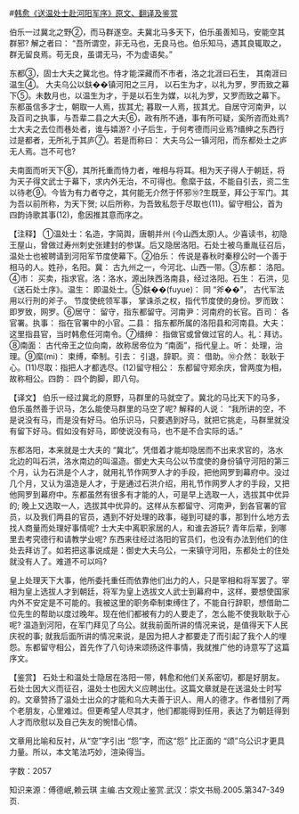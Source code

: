 #[韩愈《送温处士赴河阳军序》原文、翻译及鉴赏](https://www.vrrw.net/wx/14114.html)

伯乐一过冀北之野②，而马群遂空。夫冀北马多天下，伯乐虽善知马，安能空其群邪? 解之者曰： “吾所谓空，非无马也，无良马也。伯乐知马，遇其良辄取之，群无留良焉。苟无良，虽谓无马，不为虚语矣。”

东都③，固士大夫之冀北也。恃才能深藏而不市者，洛之北涯曰石生， 其南涯曰温生④。 大夫乌公以鈇��镇河阳之三月， 以石生为才，以礼为罗，罗而致之幕下⑤。未数月也，以温生为才，于是以石生为媒，以礼为罗，又罗而致之幕下。东都虽信多才士，朝取一人焉，拔其尤; 暮取一人焉，拔其尤。自居守河南尹，以及百司之执事，与吾辈二县之大夫⑥，政有所不通，事有所可疑，奚所咨而处焉?士大夫之去位而巷处者，谁与嬉游? 小子后生，于何考德而问业焉?缙绅之东西行过是都者，无所礼于其庐⑦。若是而称曰： 大夫乌公一镇河阳，而东都处士之庐无人焉。岂不可也?

夫南面而听天下⑧，其所托重而恃力者，唯相与将耳。相为天子得人于朝廷，将为天子得文武士于幕下，求内外无治，不可得也。愈縻于兹，不能自引去，资二生以待老⑨。今皆为有力者夺之，其何能无介然于怀邪⑩?生既至，拜公于军门。其为吾以前所称，为天下贺; 以后所称，为吾致私怨于尽取也(11)。留守相公，首为四韵诗歌其事(12)，愈因推其意而序之。



【注释】 ①温处士：名造，字简舆，唐朝并州 (今山西太原)人。少喜读书，初隐王屋山，曾做过寿州刺史张建封的参谋。后又隐居洛阳。石处士被乌重胤征召后，温处士也被聘请到河阳军节度使幕下。②伯乐： 传说是春秋时秦穆公时一个善于相马的人。姓孙，名阳。冀： 古九州之一，今河北、山西一带。③东都： 洛阳。④市： 买卖，指求官。洛：洛水，源出陕西洛南县，经过洛阳。石生： 石洪，见《送石处士序》。温生： 即温处士。⑤鈇��(fuyue)： 同 “斧��”， 古代军法用以行刑的斧子。 节度使统领军事， 掌诛杀之权，指代节度使的身份。罗而致： 即罗致，网罗。⑥居守： 留守，指东都留守。河南尹：河南府的长官。百司： 各官署。执事： 指在官署中的小官。二县： 指东都所属的洛阳县和河南县。大夫： 这里指县官，当时韩愈任河南令。⑦缙绅： 指做官或曾做过官的人。礼：拜访。⑧南面： 古代帝王之位向南，故称居帝位为 “南面”，指代皇上。听： 处理，治理。⑨縻(mi)： 束缚，牵制。引去： 引退，辞职。资： 借助。⑩介然： 耿耿于心。(11)尽取：指把人才都选尽。(12)留守相公： 东都留守郑余庆，曾两度为相，故称相公。四韵： 四个韵脚，即八句。

【译文】 伯乐一经过冀北的原野，马群里的马就空了。冀北的马比天下的马多，伯乐虽然善于识马，怎么能使马群里的马空了呢? 解释的人说： “我所讲的空，不是说没有马，而是没有好马。伯乐识马，只要遇到好马，就把它挑走，马群里就没有留下好马。假如没有好马，即使说没有马，也不是不合实际的话。”

东都洛阳，本来就是士大夫的 “冀北”。凭借着才能却隐居而不出来求官的，洛水北边的叫石洪，洛水南边的叫温造。御史大夫乌公以节度使的身份镇守河阳的第三个月，认为石洪是个人才，就用礼节作网罗人才的手段，把他网罗到幕府中。没过几个月，又认为温造是人才，于是通过石洪介绍，用礼节作网罗人才的手段，又把他网罗到幕府中。东都虽然有很多有才能的人，可是早上选取一人，选拔其中优异的; 晚上又选取一人，选拔其中优异的。这样从东都留守、河南尹，到各官署的官员，以及我们两县的官员，遇到不好处理的政事，碰到可疑的事，那到什么地方去找人商量而处理好事情呢? 士大夫中离职家居的人，和谁去游玩? 青年后辈，到哪里去考究德行和请教学业呢? 东西来往经过洛阳的官员们，也没有办法到他们的住处去拜访了。如若把这事说成是：御史大夫乌公，一来镇守河阳，东都处士的住处就没有人了。难道不可以吗?

皇上处理天下大事，他所委托重任而依靠他们出力的人，只是宰相和将军罢了。宰相为皇上选拔人才到朝廷，将军为皇上选拔文人武士到幕府中，这样，要想使国家内外不安定是不可能的。我被这里的职务牵制束缚住了，不能自行辞职，想借助二位先生的帮助以度过晚年。现在他们都被有力的人要走了，怎么能不使我耿耿于心呢? 温造到河阳，在军门拜见了乌公。就我前面所讲的情况来说，是值得天下人民庆祝的事; 就我后面所讲的情况来说，是因为把人才都要走了而引起了我个人的埋怨。东都留守相公，首先作了八句诗来颂扬这件事情，我就推广他的诗意写了这篇序文。

【鉴赏】 石处士和温处士隐居在洛阳一带，韩愈和他们关系密切，都是好朋友。石处士因大义而征召，温处士也因大义应聘出仕。这篇文章就是在送温处士时写的。文章赞扬了温处士出众的才能和乌大夫善于识人、用人的德才。作者惜别了两个老朋友，心里难过。但更希望人尽其才，他们都能得到任用，表达了为朝廷得到人才而欣慰以及自己失友的惋惜心情。

文章用比喻和反衬，从“空”字引出 “怨”字，而这“怨” 比正面的 “颂”乌公识才更具力量。所以，本文笔法巧妙，渲染得当。

字数：2057

知识来源：傅德岷,赖云琪 主编.古文观止鉴赏.武汉：崇文书局.2005.第347-349页.


